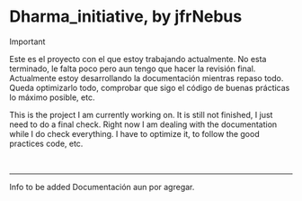 # Dharma_initiative, by jfrNebus

> [!IMPORTANT]
> Este es el proyecto con el que estoy trabajando actualmente. No esta terminado, le falta poco pero aun
> tengo que hacer la revisión final. Actualmente estoy desarrollando la documentación mientras repaso
> todo. Queda optimizarlo todo, comprobar que sigo el código de buenas prácticas lo máximo posible, etc. 
> 
> This is the project I am currently working on. It is still not finished, I just need to do a final check.
> Right now I am dealing with the documentation while I do check everything. I have to optimize it, to follow
> the good practices code, etc.


<br>

<hr> 

Info to be added
Documentación aun por agregar.
